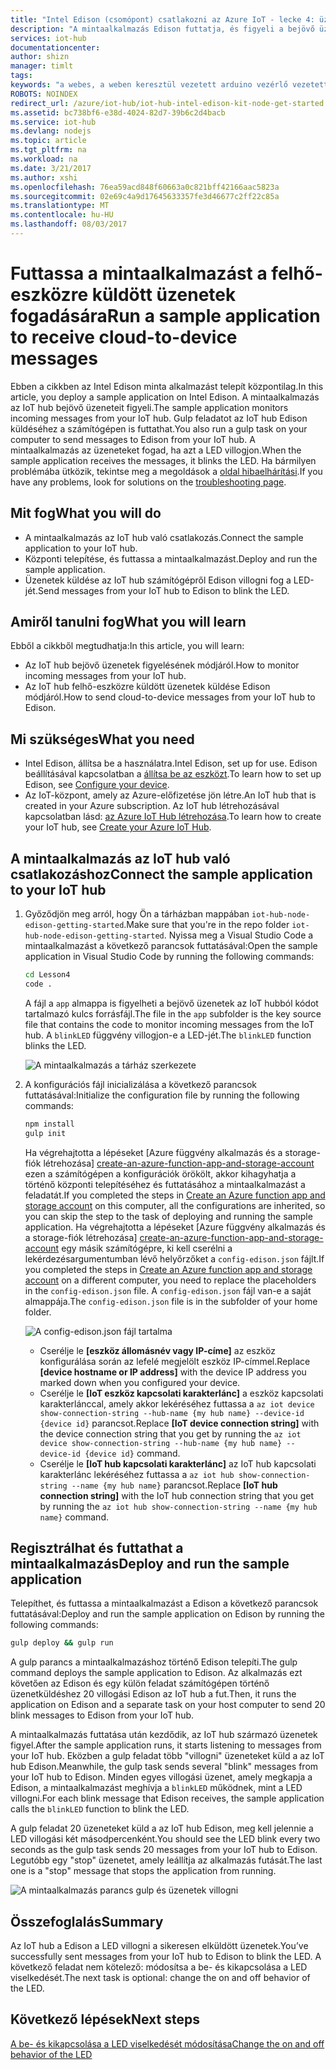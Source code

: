 ```yaml
---
title: "Intel Edison (csomópont) csatlakozni az Azure IoT - lecke 4: üzeneteket fogadni |} Microsoft Docs"
description: "A mintaalkalmazás Edison futtatja, és figyeli a bejövő üzenetek az IoT hub. Új gulp feladat üzeneteket küld a az IoT-központ a LED villogni a Edison."
services: iot-hub
documentationcenter: 
author: shizn
manager: timlt
tags: 
keywords: "a webes, a weben keresztül vezetett arduino vezérlő vezetett arduino vezérlő"
ROBOTS: NOINDEX
redirect_url: /azure/iot-hub/iot-hub-intel-edison-kit-node-get-started
ms.assetid: bc738bf6-e38d-4024-82d7-39b6c2d4bacb
ms.service: iot-hub
ms.devlang: nodejs
ms.topic: article
ms.tgt_pltfrm: na
ms.workload: na
ms.date: 3/21/2017
ms.author: xshi
ms.openlocfilehash: 76ea59acd848f60663a0c821bff42166aac5823a
ms.sourcegitcommit: 02e69c4a9d17645633357fe3d46677c2ff22c85a
ms.translationtype: MT
ms.contentlocale: hu-HU
ms.lasthandoff: 08/03/2017
---
```

# <a name="run-a-sample-application-to-receive-cloud-to-device-messages"></a><span data-ttu-id="b5fff-105">Futtassa a mintaalkalmazást a felhő-eszközre küldött üzenetek fogadására</span><span class="sxs-lookup"><span data-stu-id="b5fff-105">Run a sample application to receive cloud-to-device messages</span></span>
<span data-ttu-id="b5fff-106">Ebben a cikkben az Intel Edison minta alkalmazást telepít központilag.</span><span class="sxs-lookup"><span data-stu-id="b5fff-106">In this article, you deploy a sample application on Intel Edison.</span></span> <span data-ttu-id="b5fff-107">A mintaalkalmazás az IoT hub bejövő üzeneteit figyeli.</span><span class="sxs-lookup"><span data-stu-id="b5fff-107">The sample application monitors incoming messages from your IoT hub.</span></span> <span data-ttu-id="b5fff-108">Gulp feladatot az IoT hub Edison küldéséhez a számítógépen is futtathat.</span><span class="sxs-lookup"><span data-stu-id="b5fff-108">You also run a gulp task on your computer to send messages to Edison from your IoT hub.</span></span> <span data-ttu-id="b5fff-109">A mintaalkalmazás az üzeneteket fogad, ha azt a LED villogjon.</span><span class="sxs-lookup"><span data-stu-id="b5fff-109">When the sample application receives the messages, it blinks the LED.</span></span> <span data-ttu-id="b5fff-110">Ha bármilyen problémába ütközik, tekintse meg a megoldások a [oldal hibaelhárítási][troubleshooting].</span><span class="sxs-lookup"><span data-stu-id="b5fff-110">If you have any problems, look for solutions on the [troubleshooting page][troubleshooting].</span></span>

## <a name="what-you-will-do"></a><span data-ttu-id="b5fff-111">Mit fog</span><span class="sxs-lookup"><span data-stu-id="b5fff-111">What you will do</span></span>
* <span data-ttu-id="b5fff-112">A mintaalkalmazás az IoT hub való csatlakozás.</span><span class="sxs-lookup"><span data-stu-id="b5fff-112">Connect the sample application to your IoT hub.</span></span>
* <span data-ttu-id="b5fff-113">Központi telepítése, és futtassa a mintaalkalmazást.</span><span class="sxs-lookup"><span data-stu-id="b5fff-113">Deploy and run the sample application.</span></span>
* <span data-ttu-id="b5fff-114">Üzenetek küldése az IoT hub számítógépről Edison villogni fog a LED-jét.</span><span class="sxs-lookup"><span data-stu-id="b5fff-114">Send messages from your IoT hub to Edison to blink the LED.</span></span>

## <a name="what-you-will-learn"></a><span data-ttu-id="b5fff-115">Amiről tanulni fog</span><span class="sxs-lookup"><span data-stu-id="b5fff-115">What you will learn</span></span>
<span data-ttu-id="b5fff-116">Ebből a cikkből megtudhatja:</span><span class="sxs-lookup"><span data-stu-id="b5fff-116">In this article, you will learn:</span></span>
* <span data-ttu-id="b5fff-117">Az IoT hub bejövő üzenetek figyelésének módjáról.</span><span class="sxs-lookup"><span data-stu-id="b5fff-117">How to monitor incoming messages from your IoT hub.</span></span>
* <span data-ttu-id="b5fff-118">Az IoT hub felhő-eszközre küldött üzenetek küldése Edison módjáról.</span><span class="sxs-lookup"><span data-stu-id="b5fff-118">How to send cloud-to-device messages from your IoT hub to Edison.</span></span>

## <a name="what-you-need"></a><span data-ttu-id="b5fff-119">Mi szükséges</span><span class="sxs-lookup"><span data-stu-id="b5fff-119">What you need</span></span>
* <span data-ttu-id="b5fff-120">Intel Edison, állítsa be a használatra.</span><span class="sxs-lookup"><span data-stu-id="b5fff-120">Intel Edison, set up for use.</span></span> <span data-ttu-id="b5fff-121">Edison beállításával kapcsolatban a [állítsa be az eszközt][configure-your-device].</span><span class="sxs-lookup"><span data-stu-id="b5fff-121">To learn how to set up Edison, see [Configure your device][configure-your-device].</span></span>
* <span data-ttu-id="b5fff-122">Az IoT-központ, amely az Azure-előfizetése jön létre.</span><span class="sxs-lookup"><span data-stu-id="b5fff-122">An IoT hub that is created in your Azure subscription.</span></span> <span data-ttu-id="b5fff-123">Az IoT hub létrehozásával kapcsolatban lásd: [az Azure IoT Hub létrehozása][create-your-azure-iot-hub].</span><span class="sxs-lookup"><span data-stu-id="b5fff-123">To learn how to create your IoT hub, see [Create your Azure IoT Hub][create-your-azure-iot-hub].</span></span>

## <a name="connect-the-sample-application-to-your-iot-hub"></a><span data-ttu-id="b5fff-124">A mintaalkalmazás az IoT hub való csatlakozáshoz</span><span class="sxs-lookup"><span data-stu-id="b5fff-124">Connect the sample application to your IoT hub</span></span>
1. <span data-ttu-id="b5fff-125">Győződjön meg arról, hogy Ön a tárházban mappában `iot-hub-node-edison-getting-started`.</span><span class="sxs-lookup"><span data-stu-id="b5fff-125">Make sure that you're in the repo folder `iot-hub-node-edison-getting-started`.</span></span> <span data-ttu-id="b5fff-126">Nyissa meg a Visual Studio Code a mintaalkalmazást a következő parancsok futtatásával:</span><span class="sxs-lookup"><span data-stu-id="b5fff-126">Open the sample application in Visual Studio Code by running the following commands:</span></span>

   ```bash
   cd Lesson4
   code .
   ```

   <span data-ttu-id="b5fff-127">A fájl a `app` almappa is figyelheti a bejövő üzenetek az IoT hubból kódot tartalmazó kulcs forrásfájl.</span><span class="sxs-lookup"><span data-stu-id="b5fff-127">The file in the `app` subfolder is the key source file that contains the code to monitor incoming messages from the IoT hub.</span></span> <span data-ttu-id="b5fff-128">A `blinkLED` függvény villogjon-e a LED-jét.</span><span class="sxs-lookup"><span data-stu-id="b5fff-128">The `blinkLED` function blinks the LED.</span></span>

   ![A mintaalkalmazás a tárház szerkezete][repo-structure]
2. <span data-ttu-id="b5fff-130">A konfigurációs fájl inicializálása a következő parancsok futtatásával:</span><span class="sxs-lookup"><span data-stu-id="b5fff-130">Initialize the configuration file by running the following commands:</span></span>

   ```bash
   npm install
   gulp init
   ```

   <span data-ttu-id="b5fff-131">Ha végrehajtotta a lépéseket [Azure függvény alkalmazás és a storage-fiók létrehozása] [ create-an-azure-function-app-and-storage-account] ezen a számítógépen a konfigurációk örökölt, akkor kihagyhatja a történő központi telepítéséhez és futtatásához a mintaalkalmazást a feladatát.</span><span class="sxs-lookup"><span data-stu-id="b5fff-131">If you completed the steps in [Create an Azure function app and storage account][create-an-azure-function-app-and-storage-account] on this computer, all the configurations are inherited, so you can skip the step to the task of deploying and running the sample application.</span></span> <span data-ttu-id="b5fff-132">Ha végrehajtotta a lépéseket [Azure függvény alkalmazás és a storage-fiók létrehozása] [ create-an-azure-function-app-and-storage-account] egy másik számítógépre, ki kell cserélni a lekérdezésargumentumban lévő helyőrzőket a `config-edison.json` fájlt.</span><span class="sxs-lookup"><span data-stu-id="b5fff-132">If you completed the steps in [Create an Azure function app and storage account][create-an-azure-function-app-and-storage-account] on a different computer, you need to replace the placeholders in the `config-edison.json` file.</span></span> <span data-ttu-id="b5fff-133">A `config-edison.json` fájl van-e a saját almappája.</span><span class="sxs-lookup"><span data-stu-id="b5fff-133">The `config-edison.json` file is in the subfolder of your home folder.</span></span>

   ![A config-edison.json fájl tartalma](media/iot-hub-intel-edison-lessons/lesson4/config-edison.png)

   * <span data-ttu-id="b5fff-135">Cserélje le **[eszköz állomásnév vagy IP-címe]** az eszköz konfigurálása során az lefelé megjelölt eszköz IP-címmel.</span><span class="sxs-lookup"><span data-stu-id="b5fff-135">Replace **[device hostname or IP address]** with the device IP address you marked down when you configured your device.</span></span>
   * <span data-ttu-id="b5fff-136">Cserélje le **[IoT eszköz kapcsolati karakterlánc]** a eszköz kapcsolati karakterlánccal, amely akkor lekéréséhez futtassa a `az iot device show-connection-string --hub-name {my hub name} --device-id {device id}` parancsot.</span><span class="sxs-lookup"><span data-stu-id="b5fff-136">Replace **[IoT device connection string]** with the device connection string that you get by running the `az iot device show-connection-string --hub-name {my hub name} --device-id {device id}` command.</span></span>
   * <span data-ttu-id="b5fff-137">Cserélje le **[IoT hub kapcsolati karakterlánc]** az IoT hub kapcsolati karakterlánc lekéréséhez futtassa a `az iot hub show-connection-string --name {my hub name}` parancsot.</span><span class="sxs-lookup"><span data-stu-id="b5fff-137">Replace **[IoT hub connection string]** with the IoT hub connection string that you get by running the `az iot hub show-connection-string --name {my hub name}` command.</span></span>

## <a name="deploy-and-run-the-sample-application"></a><span data-ttu-id="b5fff-138">Regisztrálhat és futtathat a mintaalkalmazás</span><span class="sxs-lookup"><span data-stu-id="b5fff-138">Deploy and run the sample application</span></span>
<span data-ttu-id="b5fff-139">Telepíthet, és futtassa a mintaalkalmazást a Edison a következő parancsok futtatásával:</span><span class="sxs-lookup"><span data-stu-id="b5fff-139">Deploy and run the sample application on Edison by running the following commands:</span></span>

```bash
gulp deploy && gulp run
```

<span data-ttu-id="b5fff-140">A gulp parancs a mintaalkalmazáshoz történő Edison telepíti.</span><span class="sxs-lookup"><span data-stu-id="b5fff-140">The gulp command deploys the sample application to Edison.</span></span> <span data-ttu-id="b5fff-141">Az alkalmazás ezt követően az Edison és egy külön feladat számítógépen történő üzenetküldéshez 20 villogási Edison az IoT hub a fut.</span><span class="sxs-lookup"><span data-stu-id="b5fff-141">Then, it runs the application on Edison and a separate task on your host computer to send 20 blink messages to Edison from your IoT hub.</span></span>

<span data-ttu-id="b5fff-142">A mintaalkalmazás futtatása után kezdődik, az IoT hub származó üzenetek figyel.</span><span class="sxs-lookup"><span data-stu-id="b5fff-142">After the sample application runs, it starts listening to messages from your IoT hub.</span></span> <span data-ttu-id="b5fff-143">Eközben a gulp feladat több "villogni" üzeneteket küld a az IoT hub Edison.</span><span class="sxs-lookup"><span data-stu-id="b5fff-143">Meanwhile, the gulp task sends several "blink" messages from your IoT hub to Edison.</span></span> <span data-ttu-id="b5fff-144">Minden egyes villogási üzenet, amely megkapja a Edison, a mintaalkalmazást meghívja a `blinkLED` működnek, mint a LED villogni.</span><span class="sxs-lookup"><span data-stu-id="b5fff-144">For each blink message that Edison receives, the sample application calls the `blinkLED` function to blink the LED.</span></span>

<span data-ttu-id="b5fff-145">A gulp feladat 20 üzeneteket küld a az IoT hub Edison, meg kell jelennie a LED villogási két másodpercenként.</span><span class="sxs-lookup"><span data-stu-id="b5fff-145">You should see the LED blink every two seconds as the gulp task sends 20 messages from your IoT hub to Edison.</span></span> <span data-ttu-id="b5fff-146">Legutóbb egy "stop" üzenetet, amely leállítja az alkalmazás futását.</span><span class="sxs-lookup"><span data-stu-id="b5fff-146">The last one is a "stop" message that stops the application from running.</span></span>

![A mintaalkalmazás parancs gulp és üzenetek villogni][gulp-command-and-blink-messages]

## <a name="summary"></a><span data-ttu-id="b5fff-148">Összefoglalás</span><span class="sxs-lookup"><span data-stu-id="b5fff-148">Summary</span></span>
<span data-ttu-id="b5fff-149">Az IoT hub a Edison a LED villogni a sikeresen elküldött üzenetek.</span><span class="sxs-lookup"><span data-stu-id="b5fff-149">You’ve successfully sent messages from your IoT hub to Edison to blink the LED.</span></span> <span data-ttu-id="b5fff-150">A következő feladat nem kötelező: módosítsa a be- és kikapcsolása a LED viselkedését.</span><span class="sxs-lookup"><span data-stu-id="b5fff-150">The next task is optional: change the on and off behavior of the LED.</span></span>

## <a name="next-steps"></a><span data-ttu-id="b5fff-151">Következő lépések</span><span class="sxs-lookup"><span data-stu-id="b5fff-151">Next steps</span></span>
<span data-ttu-id="b5fff-152">[A be- és kikapcsolása a LED viselkedését módosítása][change-the-on-and-off-behavior-of-the-led]</span><span class="sxs-lookup"><span data-stu-id="b5fff-152">[Change the on and off behavior of the LED][change-the-on-and-off-behavior-of-the-led]</span></span>

<!-- Images and links -->

[troubleshooting]: iot-hub-intel-edison-kit-node-troubleshooting.md
[configure-your-device]: iot-hub-intel-edison-kit-node-lesson1-configure-your-device.md
[create-your-azure-iot-hub]: iot-hub-intel-edison-kit-node-lesson2-prepare-azure-iot-hub.md
[repo-structure]: media/iot-hub-intel-edison-lessons/lesson4/repo_structure.png
[create-an-azure-function-app-and-storage-account]: iot-hub-intel-edison-kit-node-lesson3-deploy-resource-manager-template.md
[gulp-command-and-blink-messages]: media/iot-hub-intel-edison-lessons/lesson4/gulp_blink.png
[change-the-on-and-off-behavior-of-the-led]: iot-hub-intel-edison-kit-node-lesson4-change-led-behavior.md